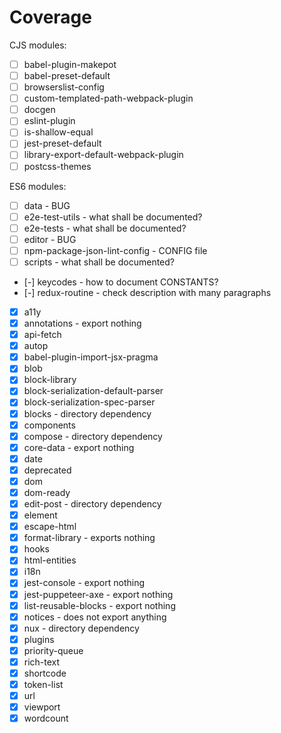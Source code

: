 # Coverage

CJS modules:

- [ ] babel-plugin-makepot
- [ ] babel-preset-default
- [ ] browserslist-config
- [ ] custom-templated-path-webpack-plugin
- [ ] docgen
- [ ] eslint-plugin
- [ ] is-shallow-equal
- [ ] jest-preset-default
- [ ] library-export-default-webpack-plugin
- [ ] postcss-themes

ES6 modules:

- [ ] data - BUG
- [ ] e2e-test-utils - what shall be documented?
- [ ] e2e-tests - what shall be documented?
- [ ] editor - BUG
- [ ] npm-package-json-lint-config - CONFIG file
- [ ] scripts - what shall be documented?
- [-] keycodes - how to document CONSTANTS?
- [-] redux-routine - check description with many paragraphs
- [x] a11y
- [x] annotations - export nothing
- [x] api-fetch
- [x] autop
- [x] babel-plugin-import-jsx-pragma
- [x] blob
- [x] block-library
- [x] block-serialization-default-parser
- [x] block-serialization-spec-parser
- [x] blocks - directory dependency
- [x] components
- [x] compose - directory dependency
- [x] core-data - export nothing
- [x] date
- [x] deprecated
- [x] dom
- [x] dom-ready
- [x] edit-post - directory dependency
- [x] element
- [x] escape-html
- [x] format-library - exports nothing
- [x] hooks
- [x] html-entities
- [x] i18n
- [x] jest-console - export nothing
- [x] jest-puppeteer-axe - export nothing
- [x] list-reusable-blocks - export nothing
- [x] notices - does not export anything
- [x] nux - directory dependency
- [x] plugins
- [x] priority-queue
- [x] rich-text
- [x] shortcode
- [x] token-list
- [x] url
- [x] viewport
- [x] wordcount
